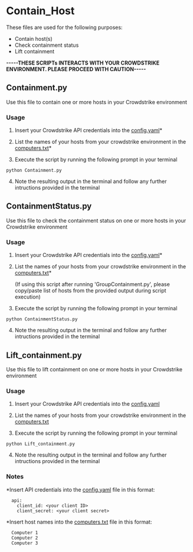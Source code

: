 # Contain_Host

These files are used for the following purposes:
- Contain host(s)
- Check containment status
- Lift containment

**-----THESE SCRIPTs INTERACTS WITH YOUR CROWDSTRIKE ENVIRONMENT. PLEASE PROCEED WITH CAUTION-----**


## Containment.py
Use this file to contain one or more hosts in your Crowdstrike environment

### Usage

1. Insert your Crowdstrike API credentials into the [config.yaml](./config.yaml)*

2. List the names of your hosts from your crowdstrike environment in the [computers.txt](./computers.txt)*

3. Execute the script by running the following prompt in your terminal 
```
python Containment.py
```
4. Note the resulting output in the terminal and follow any further intructions provided in the terminal

## ContainmentStatus.py
Use this file to check the containment status on one or more hosts in your Crowdstrike environment

### Usage
1. Insert your Crowdstrike API credentials into the [config.yaml](./config.yaml)*

2. List the names of your hosts from your crowdstrike environment in the [computers.txt](./computers.txt)*

   (If using this script after running 'GroupContainment.py', please copy/paste list of hosts from the provided output during script execution)
   
4. Execute the script by running the following prompt in your terminal 
```
python ContainmentStatus.py
```
4. Note the resulting output in the terminal and follow any further intructions provided in the terminal

## Lift_containment.py

Use this file to lift containment on one or more hosts in your Crowdstrike environment

### Usage
1. Insert your Crowdstrike API credentials into the [config.yaml](./config.yaml)

  
2. List the names of your hosts from your crowdstrike environment in the [computers.txt](./computers.txt)

3. Execute the script by running the following prompt in your terminal 
```
python Lift_containment.py
```

4. Note the resulting output in the terminal and follow any further intructions provided in the terminal

### Notes
*Insert API credentials into the [config.yaml](./config.yaml) file in this format: 
```
  api:
    client_id: <your client ID>
    client_secret: <your client secret>
```

*Insert host names into the [computers.txt](./computers.txt) file in this format:
```
  Computer 1
  Computer 2
  Computer 3
```

